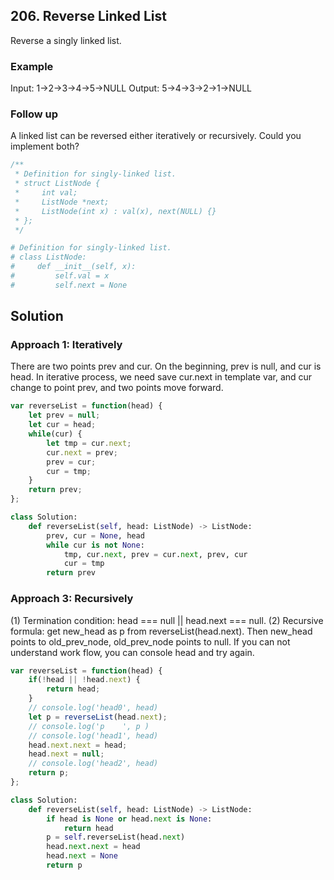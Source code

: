 ## 206. Reverse Linked List

Reverse a singly linked list.

### Example

Input: 1->2->3->4->5->NULL
Output: 5->4->3->2->1->NULL

### Follow up

A linked list can be reversed either iteratively or recursively. Could you implement both?

```js
/**
 * Definition for singly-linked list.
 * struct ListNode {
 *     int val;
 *     ListNode *next;
 *     ListNode(int x) : val(x), next(NULL) {}
 * };
 */
```
```py
# Definition for singly-linked list.
# class ListNode:
#     def __init__(self, x):
#         self.val = x
#         self.next = None
```

## Solution

### Approach 1: Iteratively

There are two points prev and cur. On the beginning, prev is null, and cur is head. 
In iterative process, we need save cur.next in template var, and cur change to point prev, and two points move forward. 

```js
var reverseList = function(head) {
    let prev = null;
    let cur = head;
    while(cur) {
        let tmp = cur.next;
        cur.next = prev;
        prev = cur;
        cur = tmp;
    }
    return prev;
};
```

```py
class Solution:
    def reverseList(self, head: ListNode) -> ListNode:
        prev, cur = None, head
        while cur is not None:
            tmp, cur.next, prev = cur.next, prev, cur
            cur = tmp
        return prev
```

### Approach 3: Recursively

(1) Termination condition: head === null || head.next === null.
(2) Recursive formula:  get new_head as p from reverseList(head.next). Then new_head points to old_prev_node, old_prev_node points to null.
If you can not understand work flow, you can console head and try again.

```js
var reverseList = function(head) {
    if(!head || !head.next) {
        return head;
    }
    // console.log('head0', head)
    let p = reverseList(head.next);
    // console.log('p    ', p )
    // console.log('head1', head)
    head.next.next = head;
    head.next = null;
    // console.log('head2', head)
    return p;
};
```

```py
class Solution:
    def reverseList(self, head: ListNode) -> ListNode:
        if head is None or head.next is None:
            return head
        p = self.reverseList(head.next)
        head.next.next = head
        head.next = None
        return p
```


